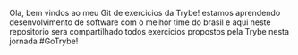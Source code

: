 Ola, bem vindos ao meu Git de exercicios da Trybe!
estamos aprendendo desenvolvimento de software com o melhor time do brasil
e aqui neste repositorio sera compartilhado todos exercicios propostos pela Trybe nesta jornada
#GoTrybe!
